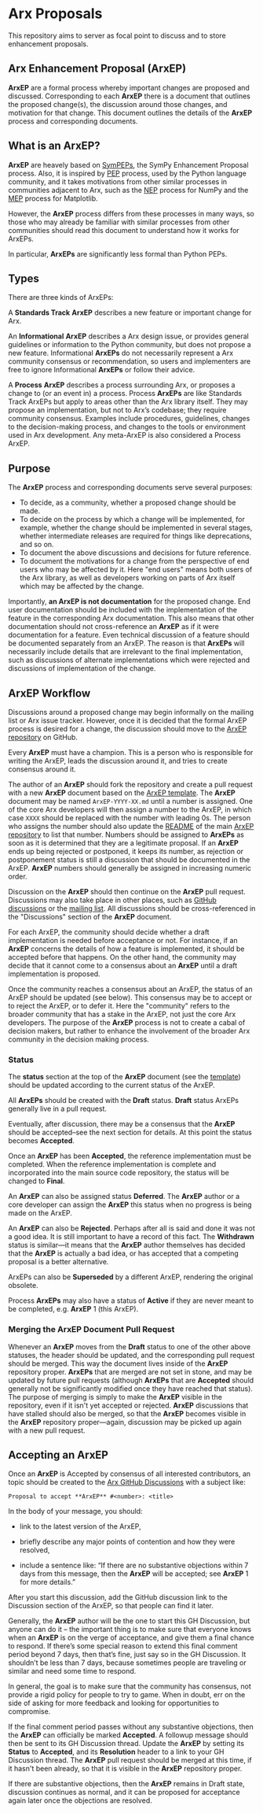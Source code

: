 # Arx Proposals

This repository aims to server as focal point to discuss and to store
enhancement proposals.

## Arx Enhancement Proposal (ArxEP)

**ArxEP** are a formal process whereby important changes are proposed and
discussed. Corresponding to each **ArxEP** there is a document that outlines the
proposed change(s), the discussion around those changes, and motivation for
that change. This document outlines the details of the **ArxEP** process and
corresponding documents.


## What is an ArxEP?

**ArxEP** are heavely based on [SymPEPs](https://github.com/sympy/SymPEPs), the SymPy Enhancement Proposal process. Also, it is inspired by
[PEP](https://www.python.org/dev/peps/) process, used by the Python language
community, and it takes motivations
from other similar processes in communities adjacent to Arx, such as the
[NEP](https://numpy.org/neps/nep-0000.html) process for NumPy and the
[MEP](https://matplotlib.org/devel/MEP/index.html) process for Matplotlib.

However, the **ArxEP** process differs from these processes in many ways, so
those who may already be familiar with similar processes from other
communities should read this document to understand how it works for ArxEPs.

In particular, **ArxEPs** are significantly less formal than Python PEPs.

## Types

There are three kinds of ArxEPs:

A **Standards Track** **ArxEP** describes a new feature or important change for
Arx.

An **Informational** **ArxEP** describes a Arx design issue, or provides general
guidelines or information to the Python community, but does not propose a new
feature. Informational **ArxEPs** do not necessarily represent a Arx community
consensus or recommendation, so users and implementers are free to ignore
Informational **ArxEPs** or follow their advice.

A **Process** **ArxEP** describes a process surrounding Arx, or proposes a
change to (or an event in) a process. Process **ArxEPs** are like Standards Track
ArxEPs but apply to areas other than the Arx library itself. They may
propose an implementation, but not to Arx’s codebase; they require community
consensus. Examples include procedures, guidelines, changes to the
decision-making process, and changes to the tools or environment used in Arx
development. Any meta-ArxEP is also considered a Process ArxEP.

## Purpose

The **ArxEP** process and corresponding documents serve several purposes:

- To decide, as a community, whether a proposed change should be made.
- To decide on the process by which a change will be implemented, for example,
  whether the change should be implemented in several stages, whether
  intermediate releases are required for things like deprecations, and so on.
- To document the above discussions and decisions for future reference.
- To document the motivations for a change from the perspective of end users
  who may be affected by it. Here "end users" means both users of the Arx
  library, as well as developers working on parts of Arx itself which may be
  affected by the change.

Importantly, **an **ArxEP** is not documentation** for the proposed change. End
user documentation should be included with the implementation of the feature
in the corresponding Arx documentation. This also means that other
documentation should not cross-reference an **ArxEP** as if it were documentation
for a feature. Even technical discussion of a feature should be documented
separately from an ArxEP. The reason is that **ArxEPs** will necessarily include
details that are irrelevant to the final implementation, such as discussions
of alternate implementations which were rejected and discussions of
implementation of the change.

## **ArxEP** Workflow

Discussions around a proposed change may begin informally on the mailing list
or Arx issue tracker. However, once it is decided that the formal ArxEP
process is desired for a change, the discussion should move to the
[ArxEP repository](https://github.com/arxlang/arx-design) on GitHub.

Every **ArxEP** must have a champion. This is a person who is responsible for
writing the ArxEP, leads the discussion around it, and tries to create
consensus around it.

The author of an **ArxEP** should fork the repository and create a pull request
with a new **ArxEP** document based on the [ArxEP template](ArxEP-template).
The **ArxEP** document may be named `ArxEP-YYYY-XX.md` until a number is assigned.
One of the core Arx developers will then assign a number to the ArxEP, in
which case `XXXX` should be replaced with the number with leading 0s. The
person who assigns the number should also update the
[README](https://github.com/arxlang/arx-design/blob/main/README.md) of the main
[ArxEP repository](https://github.com/arxlang/arx-design) to list that number.
Numbers should be assigned to **ArxEPs** as soon as it is determined that they
are a legitimate proposal. If an **ArxEP** ends up being rejected or postponed, it
keeps its number, as rejection or postponement status is still a discussion
that should be documented in the ArxEP. **ArxEP** numbers should generally be
assigned in increasing numeric order.

Discussion on the **ArxEP** should then continue on the **ArxEP** pull request.
Discussions may also take place in other places, such as [GitHub
discussions](https://github.com/arxlang/arx-design/discussions) or the [mailing
list](http://groups.google.com/group/Arx). All discussions should be
cross-referenced in the "Discussions" section of the **ArxEP** document.

For each ArxEP, the community should decide whether a draft implementation is
needed before acceptance or not. For instance, if an **ArxEP** concerns the
details of how a feature is implemented, it should be accepted before that
happens. On the other hand, the community may decide that it cannot come to a
consensus about an **ArxEP** until a draft implementation is proposed.

Once the community reaches a consensus about an ArxEP, the status of an ArxEP
should be updated (see below). This consensus may be to accept or to reject
the ArxEP, or to defer it. Here the "community" refers to the broader
community that has a stake in the ArxEP, not just the core Arx developers.
The purpose of the **ArxEP** process is not to create a cabal of decision makers,
but rather to enhance the involvement of the broader Arx community in the
decision making process.

### Status

The **status** section at the top of the **ArxEP** document (see the
[template](ArxEP-template)) should be updated according to the current status
of the ArxEP.

All **ArxEPs** should be created with the **Draft** status. **Draft** status
ArxEPs generally live in a pull request.

Eventually, after discussion, there may be a consensus that the **ArxEP** should
be accepted–see the next section for details. At this point the status
becomes **Accepted**.

Once an **ArxEP** has been **Accepted**, the reference implementation must be
completed. When the reference implementation is complete and incorporated into
the main source code repository, the status will be changed to **Final**.

An **ArxEP** can also be assigned status **Deferred**. The **ArxEP** author or a core
developer can assign the **ArxEP** this status when no progress is being made on
the ArxEP.

An **ArxEP** can also be **Rejected**. Perhaps after all is said and done it was
not a good idea. It is still important to have a record of this fact. The
**Withdrawn** status is similar—it means that the **ArxEP** author themselves has
decided that the **ArxEP** is actually a bad idea, or has accepted that a
competing proposal is a better alternative.

ArxEPs can also be **Superseded** by a different ArxEP, rendering the
original obsolete.

Process **ArxEPs** may also have a status of **Active** if they are never meant
to be completed, e.g. **ArxEP** 1 (this ArxEP).

### Merging the **ArxEP** Document Pull Request

Whenever an **ArxEP** moves from the **Draft** status to one of the other above
statuses, the header should be updated, and the corresponding pull request
should be merged. This way the document lives inside of the **ArxEP** repository
proper. **ArxEPs** that are merged are not set in stone, and may be updated by
future pull requests (although **ArxEPs** that are **Accepted** should generally
not be significantly modified once they have reached that status). The purpose
of merging is simply to make the **ArxEP** visible in the repository, even if it
isn't yet accepted or rejected. **ArxEP** discussions that have stalled should
also be merged, so that the **ArxEP** becomes visible in the **ArxEP** repository
proper—again, discussion may be picked up again with a new pull request.

## Accepting an ArxEP

Once an **ArxEP** is Accepted by consensus of all interested contributors, an
topic should be created to the
[Arx GitHub Discussions](https://github.com/arxlang/arx/discussions)
with a subject like:

    Proposal to accept **ArxEP** #<number>: <title>

In the body of your message, you should:

- link to the latest version of the ArxEP,

- briefly describe any major points of contention and how they were resolved,

- include a sentence like: “If there are no substantive objections within 7
  days from this message, then the **ArxEP** will be accepted; see **ArxEP** 1 for
  more details.”

After you start this discussion, add the GitHub discussion link
to the Discussion section of the ArxEP, so that people can find it later.

Generally, the **ArxEP** author will be the one to start this GH Discussion,
but anyone can do it – the important thing is to make sure that everyone
knows when an **ArxEP** is on the verge of acceptance, and give them a final
chance to respond. If there’s some special reason to extend this final
comment period beyond 7 days, then that’s fine, just say so in the GH Discussion.
It shouldn’t be less than 7 days, because sometimes people are traveling
or similar and need some time to respond.

In general, the goal is to make sure that the community has consensus, not
provide a rigid policy for people to try to game. When in doubt, err on the
side of asking for more feedback and looking for opportunities to compromise.

If the final comment period passes without any substantive objections, then
the **ArxEP** can officially be marked **Accepted**. A followup message should then
be sent to its GH Discussion thread. Update the **ArxEP** by setting its **Status** to
**Accepted**, and its **Resolution** header to a link to your GH Discussion thread.
The **ArxEP** pull request should be merged at this time, if it hasn't been
already, so that it is visible in the **ArxEP** repository proper.

If there are substantive objections, then the **ArxEP** remains in Draft state,
discussion continues as normal, and it can be proposed for acceptance again
later once the objections are resolved.
